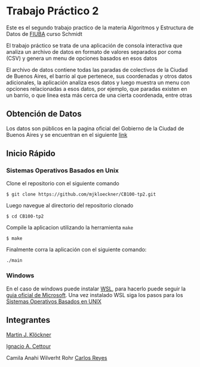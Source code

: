 # Trabajo Práctico 2

Este es el segundo trabajo practico de la materia Algoritmos y Estructura de
Datos de [FIUBA](https://en.wikipedia.org/wiki/Faculty_of_Engineering,_University_of_Buenos_Aires) curso Schmidt

El trabajo práctico se trata de una aplicación de consola interactiva que
analiza un archivo de datos en formato de valores separados por coma (CSV) y
genera un menu de opciones basados en esos datos

El archivo de datos contiene todas las paradas de colectivos de la Ciudad de
Buenos Aires, el barrio al que pertenece, sus coordenadas y otros datos
adicionales, la aplicación analiza esos datos y luego muestra un menu con
opciones relacionadas a esos datos, por ejemplo, que paradas existen en un
barrio, o que linea esta más cerca de una cierta coordenada, entre otras

## Obtención de Datos 

Los datos son públicos en la pagina oficial del Gobierno de la Ciudad de Buenos
Aires y se encuentran en el siguiente [link](https://data.buenosaires.gob.ar/dataset/colectivos-paradas)

## Inicio Rápido

### Sistemas Operativos Basados en Unix 

Clone el repositorio con el siguiente comando

```console
$ git clone https://github.com/mjkloeckner/CB100-tp2.git
```

Luego navegue al directorio del repositorio clonado

```console
$ cd CB100-tp2
```

Compile la aplicacion utilizando la herramienta `make`

```console
$ make
```

Finalmente corra la aplicación con el siguiente comando: 

```console
./main
```

### Windows

En el caso de windows puede instalar
[WSL](https://en.wikipedia.org/wiki/Windows_Subsystem_for_Linux), para hacerlo
puede seguir la [guia oficial de
Microsoft](https://learn.microsoft.com/en-us/windows/wsl/install). Una vez
instalado WSL siga los pasos para los [Sistemas Operativos Basados en
UNIX](#sistemas-operativos-basados-en-unix)

## Integrantes

[Martin J. Klöckner](https://github.com/mjkloeckner)

[Ignacio A. Cettour](https://github.com/IgnacioCettour)

Camila Anahi Wilverht Rohr
[Carlos Reyes](https://github.com/reyesito)
